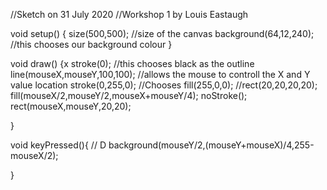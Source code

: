 //Sketch on 31 July 2020
//Workshop 1 by Louis Eastaugh

void setup() {
size(500,500); //size of the canvas
background(64,12,240); //this chooses our background colour
}

void draw() {x
stroke(0); //this chooses black as the outline
line(mouseX,mouseY,100,100); //allows the mouse to controll the X and Y value location
stroke(0,255,0); //Chooses 
fill(255,0,0);
//rect(20,20,20,20);
fill(mouseX/2,mouseY/2,mouseX+mouseY/4);
noStroke();
rect(mouseX,mouseY,20,20);

  
}

void keyPressed(){ // D
background(mouseY/2,(mouseY+mouseX)/4,255-mouseX/2);

} 
